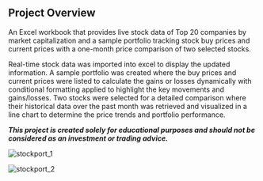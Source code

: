 ## Project Overview

An Excel workbook that provides live stock data of Top 20 companies by market capitalization and a sample portfolio tracking stock buy prices and current prices with a one-month price comparison of two selected stocks. 

Real-time stock data was imported into excel to display the updated information. A sample portfolio was created where the buy prices and current prices were listed to calculate the gains or losses dynamically with conditional formatting applied to highlight the key movements and gains/losses. Two stocks were selected for a detailed comparison where their historical data over the past month was retrieved and visualized in a line chart to determine the price trends and portfolio performance. 

_**This project is created solely for educational purposes and should not be considered as an investment or trading advice.**_

![stockport_1](https://github.com/user-attachments/assets/e1cd182d-3933-4e84-9ac9-3b3ebe97c673)

![stockport_2](https://github.com/user-attachments/assets/33dc4462-69ba-45d0-b3ef-471cae2cb68a)
